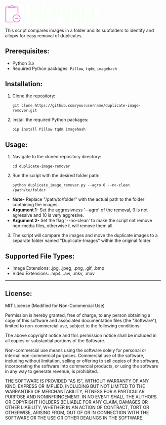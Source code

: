 <img src="./images/logo-no-background.png" alt="Alt text" width="300">  

This script compares images in a folder and its subfolders to identify and allopw for easy removal of duplicates.

## Prerequisites:
- Python 3.x
- Required Python packages: `Pillow`, `tqdm`, `imagehash`

## Installation:
1. Clone the repository:
   ```shell
   git clone https://github.com/yourusername/duplicate-image-remover.git
1. Install the required Python packages:
   ```shell
   pip install Pillow tqdm imagehash
## Usage:
1. Navigate to the cloned repository directory:  
   ```shell
   cd duplicate-image-remover
1. Run the script with the desired folder path:
   ```shell
   python duplicate_image_remover.py --agro 0 --no-clean /path/to/folder
* **Note-** Replace "/path/to/folder" with the actual path to the folder containing the images. 
* **Argument 1-** Set the aggresivness '--agro' of the removal, 0 is not agressive and 10 is very aggresive.
* **Argument 2-** Set the flag '--no-clean' to make the script not remove non-media files, otherwise it will remove them all.
3. The script will compare the images and move the duplicate images to a separate folder named "Duplicate-Images" within the original folder.

## Supported File Types:
* Image Extensions: .jpg, .jpeg, .png, .gif, .bmp
* Video Extensions: .mp4, .avi, .mkv, .mov
  

---
## License:
MIT License (Modified for Non-Commercial Use)

Permission is hereby granted, free of charge, to any person obtaining a copy
of this software and associated documentation files (the "Software"), limited
to non-commercial use, subject to the following conditions:

The above copyright notice and this permission notice shall be included in
all copies or substantial portions of the Software.

Non-commercial use means using the software solely for personal or internal
non-commercial purposes. Commercial use of the software, including without
limitation, selling or offering to sell copies of the software, incorporating
the software into commercial products, or using the software in any way to
generate revenue, is prohibited.

THE SOFTWARE IS PROVIDED "AS IS", WITHOUT WARRANTY OF ANY KIND, EXPRESS OR
IMPLIED, INCLUDING BUT NOT LIMITED TO THE WARRANTIES OF MERCHANTABILITY,
FITNESS FOR A PARTICULAR PURPOSE AND NONINFRINGEMENT. IN NO EVENT SHALL THE
AUTHORS OR COPYRIGHT HOLDERS BE LIABLE FOR ANY CLAIM, DAMAGES OR OTHER
LIABILITY, WHETHER IN AN ACTION OF CONTRACT, TORT OR OTHERWISE, ARISING FROM,
OUT OF OR IN CONNECTION WITH THE SOFTWARE OR THE USE OR OTHER DEALINGS IN
THE SOFTWARE.
